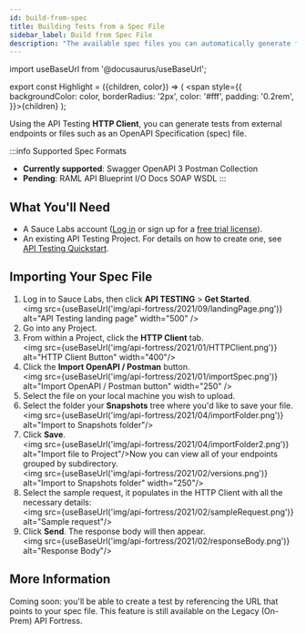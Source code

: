 ```yaml
---
id: build-from-spec
title: Building Tests from a Spec File
sidebar_label: Build from Spec File
description: "The available spec files you can automatically generate from are: Swagger, RAML, OpenAPI 3, API Blueprint, I/O Docs, SOAP WSDL, and Postman Collection."
---
```


import useBaseUrl from '@docusaurus/useBaseUrl';

export const Highlight = ({children, color}) => ( <span style={{
      backgroundColor: color,
      borderRadius: '2px',
      color: '#fff',
      padding: '0.2rem',
    }}>{children}</span> );


Using the API Testing **HTTP Client**, you can generate tests from external endpoints or files such as an OpenAPI Specification (spec) file.

:::info Supported Spec Formats
* **Currently supported**: <Highlight color="#37b732">Swagger</Highlight> <Highlight  color="#4e5b2e">OpenAPI 3</Highlight> <Highlight color="#ff6c37">Postman Collection</Highlight>
* **Pending**: <Highlight color="#29d3fe">RAML</Highlight> <Highlight color="#9073d2">API Blueprint</Highlight> <Highlight color="#c3090c">I/O Docs</Highlight> <Highlight color="#025b9c">SOAP</Highlight> <Highlight color="#025b9c">WSDL</Highlight>
:::

## What You'll Need

* A Sauce Labs account ([Log in](https://accounts.saucelabs.com/am/XUI/#login/) or sign up for a [free trial license](https://saucelabs.com/sign-up)).
* An existing API Testing Project. For details on how to create one, see [API Testing Quickstart](/api-testing/quickstart/).

## Importing Your Spec File

1. Log in to Sauce Labs, then click **API TESTING** > **Get Started**.<br/>
  <img src={useBaseUrl('img/api-fortress/2021/09/landingPage.png')} alt="API Testing landing page" width="500" />
2. Go into any Project.
3. From within a Project, click the __HTTP Client__ tab.<br/><img src={useBaseUrl('img/api-fortress/2021/01/HTTPClient.png')} alt="HTTP Client Button" width="400"/>
4. Click the **Import OpenAPI / Postman** button.<br/><img src={useBaseUrl('img/api-fortress/2021/01/importSpec.png')} alt="Import OpenAPI / Postman button" width="250" />
5. Select the file on your local machine you wish to upload.
6. Select the folder your **Snapshots** tree where you'd like to save your file.<br/><img src={useBaseUrl('img/api-fortress/2021/04/importFolder.png')} alt="Import to Snapshots folder"/>
7. Click **Save**.<br/><img src={useBaseUrl('img/api-fortress/2021/04/importFolder2.png')} alt="Import file to Project"/>Now you can view all of your endpoints grouped by subdirectory.<br/><img src={useBaseUrl('img/api-fortress/2021/02/versions.png')} alt="Import to Snapshots folder" width="250"/>
8. Select the sample request, it populates in the HTTP Client with all the necessary details:<br/><img src={useBaseUrl('img/api-fortress/2021/02/sampleRequest.png')} alt="Sample request"/>
9. Click **Send**. The response body will then appear.<br/><img src={useBaseUrl('img/api-fortress/2021/02/responseBody.png')} alt="Response Body"/>



## More Information

Coming soon: you'll be able to create a test by referencing the URL that points to your spec file. This feature is still available on the Legacy (On-Prem) API Fortress.
